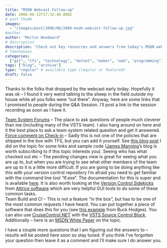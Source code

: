 ```yaml
---
title: "MSDN Webcast Follow-up"
date: 2006-06-22T17:32:40.000Z
# post thumb
images:
  - "/images/post/2006/06/2006-msdn-webcast-follow-up.jpg"
#author
author: "Martin Woodward"
# description
description: "Check out key resources and answers from today's MSDN webcast, plus a recording link coming soon for your reference."
# Taxonomies
categories:
  ["git", "tfs", "technology", "dotnet", "maker", "web", "programming"]
tags: ["blog", "archive"]
type: "regular" # available type (regular or featured)
draft: false
---
```


Thanks to the folks that dropped by the webcast early today. Hopefully it was ok – I found it very weird talking to the sheep in the field outside my house while all you folks were “out there”. Anyway, here are some links that I promised to people during the Q&A Session. I’ll post a link to the session recording as soon as I have it.

[Team System Forums](http://forums.microsoft.com/MSDN/default.aspx?ForumGroupID=5&SiteID=1) – The place to ask questions of people much cleverer than me (including many of the VSTS team). I also hang around on here and it the best place to ask a team system related question and get it answered.
[Force comment on Check-in](http://www.woodwardweb.com/vsts/000194.html) – Sadly this is not one of the policies that are shipped in the box with TFS, but you can add it yourself. See [this blog post](http://www.woodwardweb.com/vsts/000194.html) I did on the topic for some links and sample code ([James Manning](http://blogs.msdn.com/jmanning/)’s blog is worth subscribing to if this topic interests you).
Seeing who has what checked out etc – The pending changes view is great for seeing what you are up to, but when you are trying to see what other members of the team are up to it is a little more difficult. If you are going to be doing anything like this with your version control repository I’m afraid you need to get familiar with the command line tool “tf.exe”. The documentation for this is super and is available [here](<http://msdn2.microsoft.com/en-us/library/cc31bk2e(en-us,vs.80).aspx>). It is also worth looking at the [Version Control Sidekicks](http://www.attrice.info/cm/tfs/index.htm) from [Attrice software](http://www.attrice.info/index.htm) which are very helpful GUI tools to do some of these common tasks.  
Team Build and CI – This is not a feature “in the box”, but has to be one of the most common requests I have heard. You can put together a piece of software that does this for you (see [this example](http://blogs.msdn.com/buckh/archive/2005/09/19/471347.aspx) from Buck Hodges). You can also use [CruiseControl.NET](http://ccnet.thoughtworks.com/) with the [VSTS Source Control Block](http://confluence.public.thoughtworks.org/x/zRE). Additionally – here is an [MSDN White Paper](http://msdn.microsoft.com/library/default.asp?url=/library/en-us/dnvs05/html/ConIntTmFndBld.asp) on the topic.

I have a couple more questions that I am figuring out the answers to – results will be posted here soon so stay tuned. If you think I’ve forgotten your question then leave it as a comment and I’ll make sure I do answer you.
